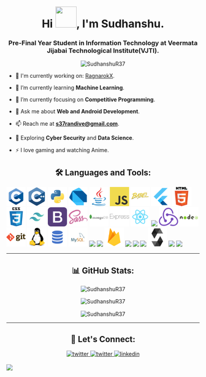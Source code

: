 <h1 align="center">Hi <img src="https://github.com/mitul3737/mitul3737/blob/main/Wave.gif" height="55px" width="55px">, I'm Sudhanshu.</h1>
<h3 align="center">Pre-Final Year Student in Information Technology at Veermata Jijabai Technological Institute(VJTI).</h3>

<p align="center"> <img src="https://komarev.com/ghpvc/?username=SudhanshuR37&label=Profile%20views&color=0e75b6&style=flat" alt="SudhanshuR37" /> </p>

- 🔭 I'm currently working on: [RagnarokX](https://github.com/SudhanshuR37/RagnarokX).

- 🌱 I’m currently learning **Machine Learning**.

- 🎯 I’m currently focusing on **Competitive Programming**.

- 💬 Ask me about **Web and Android Development**.

- 📫 Reach me at <b><a href="mailto:s37randive@gmail.com">s37randive@gmail.com</a></b>.

- 🚀 Exploring **Cyber Security** and **Data Science**.

- ⚡ I love gaming and watching Anime.






<h2 align="center">🛠️ Languages and Tools:</h2>

<img height="50px" src="https://raw.githubusercontent.com/github/explore/f3e22f0dca2be955676bc70d6214b95b13354ee8/topics/c/c.png"></img>
<img height="50px" src="https://raw.githubusercontent.com/github/explore/180320cffc25f4ed1bbdfd33d4db3a66eeeeb358/topics/cpp/cpp.png"></img>
<img height="50px" src="https://raw.githubusercontent.com/github/explore/180320cffc25f4ed1bbdfd33d4db3a66eeeeb358/topics/python/python.png"></img>
<img height="50px" src="https://raw.githubusercontent.com/github/explore/180320cffc25f4ed1bbdfd33d4db3a66eeeeb358/topics/dart/dart.png"></img>
<img height="50px" src="https://raw.githubusercontent.com/devicons/devicon/master/icons/java/java-original.svg"></img>
<img height="50px" src="https://raw.githubusercontent.com/github/explore/180320cffc25f4ed1bbdfd33d4db3a66eeeeb358/topics/javascript/javascript.png"></img>
<img height="50px" src="https://raw.githubusercontent.com/github/explore/cb39e2385dfcec8a661d01bfacff6b1e33bbaa9d/topics/babel/babel.png"></img>
<img height="50px" src="https://raw.githubusercontent.com/github/explore/180320cffc25f4ed1bbdfd33d4db3a66eeeeb358/topics/flutter/flutter.png"></img>
<img height="50px" src="https://raw.githubusercontent.com/github/explore/180320cffc25f4ed1bbdfd33d4db3a66eeeeb358/topics/html/html.png"></img>
<img height="50px" src="https://raw.githubusercontent.com/github/explore/180320cffc25f4ed1bbdfd33d4db3a66eeeeb358/topics/css/css.png"></img>
<img height="50px" src="https://raw.githubusercontent.com/github/explore/882462b8ecc337fd9c9b2572bc463a1cbc88fb6a/topics/tailwind/tailwind.png"></img>
<img height="50px" src="https://raw.githubusercontent.com/github/explore/180320cffc25f4ed1bbdfd33d4db3a66eeeeb358/topics/bootstrap/bootstrap.png"></img>
<img height="50px" src="https://raw.githubusercontent.com/devicons/devicon/master/icons/sass/sass-original.svg"></img>
<img height="50px" src="https://raw.githubusercontent.com/github/explore/180320cffc25f4ed1bbdfd33d4db3a66eeeeb358/topics/mongodb/mongodb.png"></img>
<img height="50px" src="https://raw.githubusercontent.com/github/explore/180320cffc25f4ed1bbdfd33d4db3a66eeeeb358/topics/express/express.png"></img>
<img height="50px" src="https://raw.githubusercontent.com/github/explore/180320cffc25f4ed1bbdfd33d4db3a66eeeeb358/topics/react/react.png"></img>
<img height="50px" src="https://vitejs.dev/logo.svg"></img>
<img height="50px" src="https://raw.githubusercontent.com/devicons/devicon/master/icons/redux/redux-original.svg"></img>
<img height="50px" src="https://raw.githubusercontent.com/devicons/devicon/master/icons/nodejs/nodejs-original-wordmark.svg"></img>
<img height="50px" src="https://raw.githubusercontent.com/github/explore/180320cffc25f4ed1bbdfd33d4db3a66eeeeb358/topics/git/git.png"></img>
<img height="50px" src="https://raw.githubusercontent.com/devicons/devicon/master/icons/linux/linux-original.svg"></img>
<img height="50px" src="https://raw.githubusercontent.com/github/explore/180320cffc25f4ed1bbdfd33d4db3a66eeeeb358/topics/sql/sql.png"></img>
<img height="50px" src="https://raw.githubusercontent.com/github/explore/180320cffc25f4ed1bbdfd33d4db3a66eeeeb358/topics/mysql/mysql.png"></img>
<img height="50px" src="https://www.vectorlogo.zone/logos/getpostman/getpostman-icon.svg"></img>
<img height="50px" src="https://www.vectorlogo.zone/logos/heroku/heroku-icon.svg"></img>
<img height="50px" src="https://raw.githubusercontent.com/github/explore/180320cffc25f4ed1bbdfd33d4db3a66eeeeb358/topics/firebase/firebase.png"></img>
<img height="50px" src="https://seeklogo.com/images/H/hardhat-logo-888739EBB4-seeklogo.com.png"></img>
<img height="50px" src="https://esp.ethereum.foundation/static/f8b753af4c23eb1e1c0896b62a37de8a/69585/ethers-js.png"></img>
<img height="50px" src="https://camo.githubusercontent.com/7ecbd4531436e4f20c1dba52a4fd4ac367cfcc20a2f62cfe7a10f32da306afc6/687474703a2f2f636861696a732e636f6d2f696d672f636861692d6c6f676f2e706e67"></img>
<img height="50px" src="https://raw.githubusercontent.com/github/explore/ba9de12f88fd08825c51928e91f1678cb5c94b26/topics/solidity/solidity.png"></img>
<img height="50px" src="https://upload.wikimedia.org/wikipedia/commons/thumb/3/36/MetaMask_Fox.svg/800px-MetaMask_Fox.svg.png"></img>
<img height="50px" src="https://assets.website-files.com/5f973c970bea5548ad4287ef/5ffe3b3a3fbf26a54aa8a9e9_Alchemy%20Logo%20-%20Color.svg"></img>



---



<h2 align="center">📊 GitHub Stats:</h2>

<p align="center"> <img  align="center" src="https://github-readme-stats.vercel.app/api?username=SudhanshuR37&count_private=true&show_icons=true&theme=radical" alt="SudhanshuR37" />

<p align="center"> <img align="center" src="https://github-readme-stats.vercel.app/api/top-langs/?username=SudhanshuR37&theme=radical" alt="SudhanshuR37" />

<p align="center"> <img align="center" src="https://github-readme-streak-stats.herokuapp.com/?user=SudhanshuR37&theme=radical" alt="SudhanshuR37" />



---



<h2 align="center">🔗 Let's Connect:</h2>

<p align="center">
<a href="https://twitter.com/s37randive" target="_blank">
<img src=https://img.shields.io/badge/twitter-%2300acee.svg?&style=for-the-badge&logo=twitter&logoColor=white alt=twitter style="margin-bottom: 5px;" />
</a>
<a href="mailto:s37randive@gmail.com" target="_blank">
<img src=https://img.shields.io/badge/Gmail-D14836?style=for-the-badge&logo=gmail&logoColor=white alt=twitter style="margin-bottom: 5px;" />
</a>
<a href="https://www.linkedin.com/in/sudhanshu-randive-579585195/" target="_blank">
<img src=https://img.shields.io/badge/linkedin-%231E77B5.svg?&style=for-the-badge&logo=linkedin&logoColor=white alt=linkedin style="margin-bottom: 5px;" />
</a>  
</p>

<img src="https://activity-graph.herokuapp.com/graph?username=SudhanshuR37&theme=react-dark&area=true&hide_border=true">
